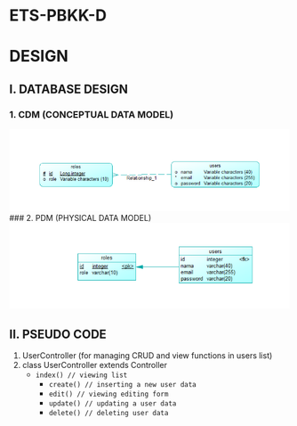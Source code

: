 ﻿# ETS-PBKK-D

# DESIGN

## I. DATABASE DESIGN

### 1. CDM (CONCEPTUAL DATA MODEL)
<img src="Design/CDM.png">
### 2. PDM (PHYSICAL DATA MODEL)
<img src="Design/PDM.png">

## II. PSEUDO CODE

1. UserController (for managing CRUD and view functions in users list)
2. class UserController extends Controller
   - `index() // viewing list`
	 - `create() // inserting a new user data`
	 - `edit() // viewing editing form`
	 - `update() // updating a user data`
	 - `delete() // deleting user data`
